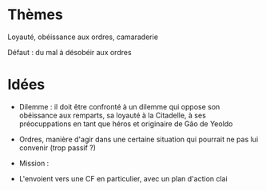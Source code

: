 # Thèmes

Loyauté, obéissance aux ordres, camaraderie

Défaut : du mal à désobéir aux ordres

# Idées

- Dilemme : il doit être confronté à un dilemme qui oppose son obéissance aux remparts, sa loyauté à la Citadelle, à ses préocuppations en tant que héros et originaire de Gâo de Yeoldo
- Ordres, manière d'agir dans une certaine situation qui pourrait ne pas lui convenir (trop passif ?)
- Mission :

- L'envoient vers une CF en particulier, avec un plan d'action clai